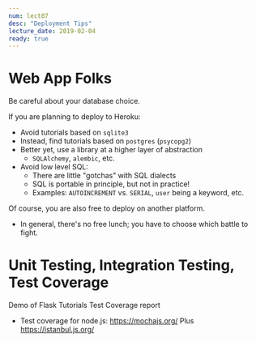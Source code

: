 ```yaml
---
num: lect07
desc: "Deployment Tips"
lecture_date: 2019-02-04
ready: true
---
```


# Web App Folks

Be careful about your database choice.

If you are planning to deploy to Heroku:

* Avoid tutorials based on `sqlite3`
* Instead, find tutorials based on `postgres` (`psycopg2`)
* Better yet, use a library at a higher layer of abstraction
   * `SQLAlchemy`, `alembic`, etc.
* Avoid low level SQL:
   * There are little "gotchas" with SQL dialects
   * SQL is portable in principle, but not in practice!
   * Examples: `AUTOINCREMENT` vs. `SERIAL`, `user` being a keyword, etc. 
   
Of course, you are also free to deploy on another platform.  
* In general, there's no free lunch; you have to choose which battle to fight.

# Unit Testing, Integration Testing, Test Coverage

Demo of Flask Tutorials Test Coverage report

* Test coverage for node.js: <https://mochajs.org/> Plus <https://istanbul.js.org/>
